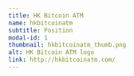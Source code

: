 ```yaml
---
title: HK Bitcoin ATM
name: hkbitcoinatm
subtitle: Position
modal-id: 1
thumbnail: hkbitcoinatm_thumb.png
alt: HK Bitcoin ATM logo
link: http://hkbitcoinatm.com/
---
```

